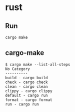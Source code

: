 # rust

## Run

```shell
cargo make
```

## cargo-make

```
$ cargo make --list-all-steps
No Category
----------
build - cargo build
check - cargo check
clean - cargo clean
clippy - cargo clippy
default - cargo run
format - cargo format
run - cargo run
```
